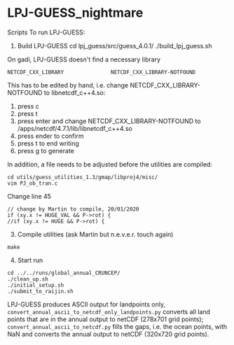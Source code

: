 # LPJ-GUESS_nightmare
Scripts
To run LPJ-GUESS:

1. Build LPJ-GUESS
    cd lpj_guess/src/guess_4.0.1/
    ./build_lpj_guess.sh

On gadi, LPJ-GUESS doesn't find a necessary library
```
NETCDF_CXX_LIBRARY               NETCDF_CXX_LIBRARY-NOTFOUND
```
This has to be edited by hand, i.e. change NETCDF_CXX_LIBRARY-NOTFOUND to libnetcdf_c++4.so:
1. press c
2. press t
3. press enter and change NETCDF_CXX_LIBRARY-NOTFOUND to /apps/netcdf/4.7.1/lib/libnetcdf_c++4.so
4. press ender to confirm
5. press t to end writing
6. press g to generate

In addition, a file needs to be adjusted before the utilities are compiled:
```
cd utils/guess_utilities_1.3/gmap/libproj4/misc/
vim PJ_ob_tran.c
```
Change line 45
```
// change by Martin to compile, 20/01/2020
if (xy.x != HUGE_VAL && P->rot) {
//if (xy.x != HUGE && P->rot) {
```
3. Compile utilities (ask Martin but n.e.v.e.r. touch again)
```
make 
```
4. Start run
```
cd ../../runs/global_annual_CRUNCEP/
./clean_up.sh
./initial_setup.sh
./submit_to_raijin.sh
```
LPJ-GUESS produces ASCII output for landpoints only, ```convert_annual_ascii_to_netcdf_only_landpoints.py``` converts all land points that are in the annual output to netCDF (278x701 grid points); ```convert_annual_ascii_to_netcdf.py``` fills the gaps, i.e. the ocean points, with NaN and converts the annual output to netCDF (320x720 grid points).
